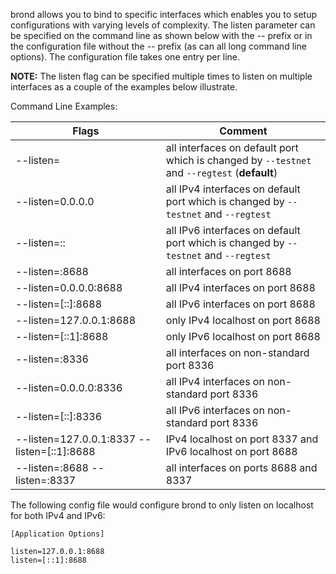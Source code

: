 brond allows you to bind to specific interfaces which enables you to setup
configurations with varying levels of complexity.  The listen parameter can be
specified on the command line as shown below with the -- prefix or in the
configuration file without the -- prefix (as can all long command line options).
The configuration file takes one entry per line.

**NOTE:** The listen flag can be specified multiple times to listen on multiple
interfaces as a couple of the examples below illustrate.

Command Line Examples:

|Flags|Comment|
|----------|------------|
|--listen=|all interfaces on default port which is changed by `--testnet` and `--regtest` (**default**)|
|--listen=0.0.0.0|all IPv4 interfaces on default port which is changed by `--testnet` and `--regtest`|
|--listen=::|all IPv6 interfaces on default port which is changed by `--testnet` and `--regtest`|
|--listen=:8688|all interfaces on port 8688|
|--listen=0.0.0.0:8688|all IPv4 interfaces on port 8688|
|--listen=[::]:8688|all IPv6 interfaces on port 8688|
|--listen=127.0.0.1:8688|only IPv4 localhost on port 8688|
|--listen=[::1]:8688|only IPv6 localhost on port 8688|
|--listen=:8336|all interfaces on non-standard port 8336|
|--listen=0.0.0.0:8336|all IPv4 interfaces on non-standard port 8336|
|--listen=[::]:8336|all IPv6 interfaces on non-standard port 8336|
|--listen=127.0.0.1:8337 --listen=[::1]:8688|IPv4 localhost on port 8337 and IPv6 localhost on port 8688|
|--listen=:8688 --listen=:8337|all interfaces on ports 8688 and 8337|

The following config file would configure brond to only listen on localhost for both IPv4 and IPv6:

```text
[Application Options]

listen=127.0.0.1:8688
listen=[::1]:8688
```
